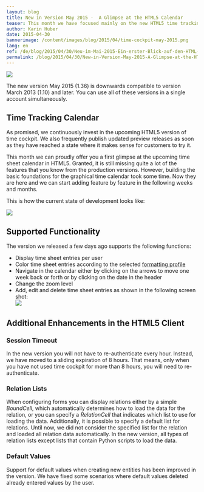 ```yaml
---
layout: blog
title: New in Version May 2015 -  A Glimpse at the HTML5 Calendar
teaser: This month we have focused mainly on the new HTML5 time tracking calendar and we are happy that we can provide a first version that allows you to view time sheet entries colored by formatting profile and to add, edit and delete time sheet entries.
author: Karin Huber
date: 2015-04-30
bannerimage: /content/images/blog/2015/04/time-cockpit-may-2015.png
lang: en
ref: /de/blog/2015/04/30/Neu-im-Mai-2015-Ein-erster-Blick-auf-den-HTML-Kalender
permalink: /blog/2015/04/30/New-in-Version-May-2015-A-Glimpse-at-the-HTML5-Calendar
---
```


<p>
  <img src="{{site.baseurl}}/content/images/blog/2015/04/time-tracking-calendar-week.png" />
</p><p>The new version May 2015 (1.36) is downwards compatible to version March 2013 (1.10) and later. You can use all of these versions in a single account simultaneously.</p><h2>Time Tracking Calendar
<br /></h2><p>As promised, we continuously invest in the upcoming HTML5 version of time cockpit. We also frequently publish updated preview releases as soon as they have reached a state where it makes sense for customers to try it.</p><p>This month we can proudly offer you a first glimpse at the upcoming time sheet calendar in HTML5. Granted, it is still missing quite a lot of the features that you know from the production versions. However, building the basic foundations for the graphical time calendar took some time. Now they are here and we can start adding feature by feature in the following weeks and months.</p><p>This is how the current state of development looks like:<br /></p><p>
  <img src="{{site.baseurl}}/content/images/blog/2015/04/time-tracking-calendar.png" />
</p><h2>Supported Functionality
<br /></h2><p>The version we released a few days ago supports the following functions:</p><ul>
  <li>Display time sheet entries per user</li>
  <li>Color time sheet entries according to the selected <a href="https://help.timecockpit.com/?topic=html/95b1ce59-c4ec-461a-ba9b-cb978295c3de.htm" target="_blank">formatting profile</a></li>
  <li>Navigate in the calendar either by clicking on the arrows to move one week back or forth or by clicking on the date in the header</li>
  <li>Change the zoom level</li>
  <li>Add, edit and delete time sheet entries as shown in the following screen shot:
<br /><img src="{{site.baseurl}}/content/images/blog/2015/04/edit-time-sheet-entry.png" /></li>
</ul><h2>Additional Enhancements in the HTML5 Client </h2><h3>Session Timeout
<br /></h3><p>In the new version you will not have to re-authenticate every hour. Instead, we have moved to a sliding expiration of 8 hours. That means, only when you have not used time cockpit for more than 8 hours, you will need to re-authenticate.</p><h3>Relation Lists</h3><p>When configuring forms you can display relations either by a simple <em>BoundCell</em>, which automatically determines how to load the data for the relation, or you can specify a <em>RelationCell</em> that indicates which list to use for loading the data. Additionally, it is possible to specify a default list for relations. Until now, we did not consider the specified list for the relation and loaded all relation data automatically. In the new version, all types of relation lists except lists that contain Python scripts to load the data.</p><h3>Default Values</h3><p>Support for default values when creating new entities has been improved in the version. We have fixed some scenarios where default values deleted already entered values by the user.</p>